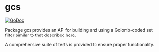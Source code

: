 gcs
==========

[![GoDoc](https://godoc.org/github.com/picfight/pfcd/gcs?status.png)](http://godoc.org/github.com/picfight/pfcd/gcs)

Package gcs provides an API for building and using a Golomb-coded set filter
similar to that described [here](http://giovanni.bajo.it/post/47119962313/golomb-coded-sets-smaller-than-bloom-filters).

A comprehensive suite of tests is provided to ensure proper functionality.